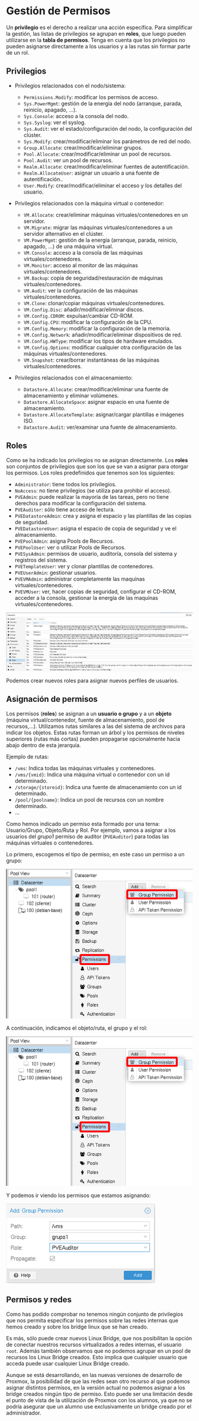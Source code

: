 # Gestión de Permisos

Un **privilegio** es el derecho a realizar una acción específica. Para simplificar la gestión, las listas de privilegios se agrupan en **roles**, que luego pueden utilizarse en la **tabla de permisos**. Tenga en cuenta que los privilegios no pueden asignarse directamente a los usuarios y a las rutas sin formar parte de un rol.

## Privilegios

* Privilegios relacionados con el nodo/sistema:

    * `Permissions.Modify`: modificar los permisos de acceso.
    * `Sys.PowerMgmt`: gestión de la energía del nodo (arranque, parada, reinicio, apagado, ...).
    * `Sys.Console`: acceso a la consola del nodo.
    * `Sys.Syslog`: ver el syslog.
    * `Sys.Audit`: ver el estado/configuración del nodo, la configuración del clúster.
    * `Sys.Modify`: crear/modificar/eliminar los parámetros de red del nodo.
    * `Group.Allocate`: crear/modificar/eliminar grupos.
    * `Pool.Allocate`: crear/modificar/eliminar un pool de recursos.
    * `Pool.Audit`: ver un pool de recursos.
    * `Realm.Allocate`: crear/modificar/eliminar fuentes de autentificación.
    * `Realm.AllocateUser`: asignar un usuario a una fuente de autentificación..
    * `User.Modify`: crear/modificar/eliminar el acceso y los detalles del usuario.

* Privilegios relacionados con la máquina virtual o contenedor:

    * `VM.Allocate`: crear/eliminar máquinas virtuales/contenedores en un servidor.
    * `VM.Migrate`: migrar las máquinas virtuales/contenedores a un servidor alternativo en el clúster.
    * `VM.PowerMgmt`: gestión de la energía (arranque, parada, reinicio, apagado, ...) de una máquina virtual.
    * `VM.Console`: acceso a la consola de las máquinas virtuales/contenedores.
    * `VM.Monitor`: acceso al monitor de las máquinas virtuales/contenedores.
    * `VM.Backup`: copia de seguridad/restauración de máquinas virtuales/contenedores.
    * `VM.Audit`: ver la configuración de las máquinas virtuales/contenedores.
    * `VM.Clone`: clonar/copiar máquinas virtuales/contenedores.
    * `VM.Config.Disc`: añadir/modificar/eliminar discos.
    * `VM.Config.CDROM`: expulsar/cambiar CD-ROM.
    * `VM.Config.CPU`: modificar la configuración de la CPU.
    * `VM.Config.Memory`: modificar la configuración de la memoria.
    * `VM.Config.Network`: añadir/modificar/eliminar dispositivos de red.
    * `VM.Config.HWType`: modificar los tipos de hardware emulados.
    * `VM.Config.Options`: modificar cualquier otra configuración de las máquinas virtuales/contenedores.
    * `VM.Snapshot`: crear/borrar instantáneas de las máquinas virtuales/contenedores.

* Privilegios relacionados con el almacenamiento:

    * `Datastore.Allocate`: crear/modificar/eliminar una fuente de almacenamiento y eliminar volúmenes.
    * `Datastore.AllocateSpace`: asignar espacio en una fuente de almacenamiento.
    * `Datastore.AllocateTemplate`: asignar/cargar plantillas e imágenes ISO.
    * `Datastore.Audit`: ver/examinar una fuente de almacenamiento.

## Roles

Como se ha indicado los privilegios no se asignan directamente. Los **roles** son conjuntos de privilegios que son los que se van a asignar para otorgar los permisos. Los roles predefinidos que tenemos son los siguientes:

* `Administrator`: tiene todos los privilegios.
* `NoAccess`: no tiene privilegios (se utiliza para prohibir el acceso).
* `PVEAdmin`: puede realizar la mayoría de las tareas, pero no tiene derechos para modificar la configuración del sistema.
* `PVEAuditor`: sólo tiene acceso de lectura.
* `PVEDatastoreAdmin`: crea y asigna el espacio y las plantillas de las copias de seguridad.
* `PVEDatastoreUser`: asigna el espacio de copia de seguridad y ve el almacenamiento.
* `PVEPoolAdmin`: asigna Pools de Recursos.
* `PVEPoolUser`: ver o utilizar Pools de Recursos.
* `PVESysAdmin`: permisos de usuario, auditoría, consola del sistema y registros del sistema.
* `PVETemplateUser`: ver y clonar plantillas de contenedores.
* `PVEUserAdmin`: gestionar usuarios.
* `PVEVMAdmin`: administrar completamente las maquinas virtuales/contenedores.
* `PVEVMUser`: ver, hacer copias de seguridad, configurar el CD-ROM, acceder a la consola, gestionar la energía de las maquinas virtuales/contenedores.

![usuarios](img/usuario10.png)

Podemos crear nuevos roles para asignar nuevos perfiles de usuarios.

## Asignación de permisos

Los permisos (**roles**) se asignan a un **usuario o grupo** y a un **objeto** (máquina virtual/contenedor, fuente de almacenamiento, pool de recursos,...). Utilizamos rutas similares a las del sistema de archivos para indicar los objetos. Estas rutas forman un árbol y los permisos de niveles superiores (rutas más cortas) pueden propagarse opcionalmente hacia abajo dentro de esta jerarquía.

Ejemplo de rutas:

* `/vms`: Indica todas las máquinas virtuales y contenedores.
* `/vms/{vmid}`: Indica una máquina virtual o contenedor con un id determinado.
* `/storage/{storeid}`: Indica una fuente de almacenamiento con un id determinado.
* `/pool/{poolname}`: Indica un pool de recursos con un nombre determinado.
* ...

Como hemos indicado un permiso esta formado por una terna: Usuario/Grupo, Objeto/Ruta y Rol. Por ejemplo, vamos a asignar a los usuarios del *grupo1* permiso de auditor (`PVEAuditor`) para todas las máquinas virtuales o contenedores.

Lo primero, escogemos el tipo de permiso, en este caso un permiso a un grupo:

![usuarios](img/usuario11.png)

A continuación, indicamos el objeto/ruta, el grupo y el rol:

![usuarios](img/usuario11.png)

Y podemos ir viendo los permisos que estamos asignando:

![usuarios](img/usuario12.png)


## Permisos y redes

Como has podido comprobar no tenemos ningún conjunto de privilegios que nos permita especificar los permisos sobre las redes internas que hemos creado y sobre los bridge linux que se han creado.

Es más, sólo puede crear nuevos Linux Bridge, que nos posibilitan la opción de conectar nuestros recursos virtualizados a redes internas, el usuario `root`. Además también observamos que no podemos agrupar en un pool de recursos los Linux Bridge creados. Esto implica que cualquier usuario que acceda puede usar cualquier Linux Bridge creado.

Aunque se está desarrollando, en las nuevas versiones de desarrollo de Proxmox, la posibilidad de que las redes sean otro recurso al que podemos asignar distintos permisos, en la versión actual no podemos asignar a los bridge creados ningún tipo de permiso. Esto puede ser una limitación desde el punto de vista de la utilización de Proxmox con los alumnos, ya que no se podría asegurar que un alumno use exclusivamente un bridge creado por el administrador.
